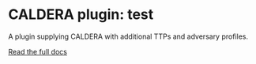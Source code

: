 # CALDERA plugin: test

A plugin supplying CALDERA with additional TTPs and adversary profiles.

[Read the full docs](https://github.com/mitre/caldera/wiki/Plugin:-stockpile)
